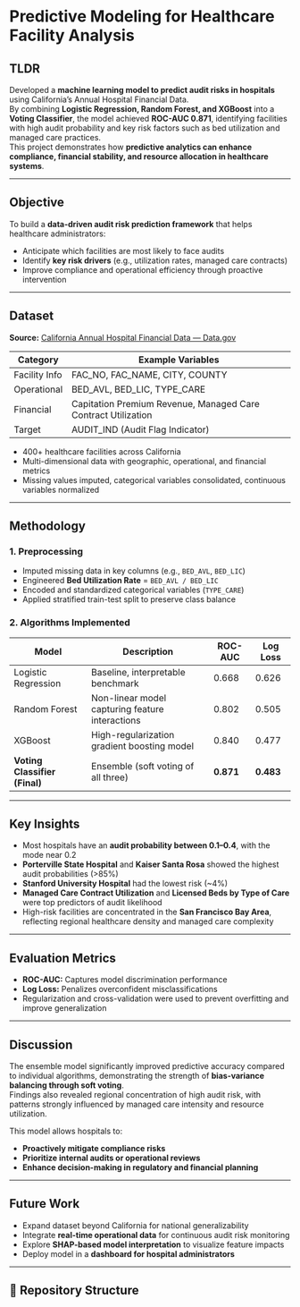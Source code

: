 # Predictive Modeling for Healthcare Facility Analysis

## TLDR
Developed a **machine learning model to predict audit risks in hospitals** using California’s Annual Hospital Financial Data.  
By combining **Logistic Regression, Random Forest, and XGBoost** into a **Voting Classifier**, the model achieved **ROC-AUC 0.871**, identifying facilities with high audit probability and key risk factors such as bed utilization and managed care practices.  
This project demonstrates how **predictive analytics can enhance compliance, financial stability, and resource allocation in healthcare systems**.

---

## Objective
To build a **data-driven audit risk prediction framework** that helps healthcare administrators:
- Anticipate which facilities are most likely to face audits  
- Identify **key risk drivers** (e.g., utilization rates, managed care contracts)  
- Improve compliance and operational efficiency through proactive intervention  

---

## Dataset
**Source:** [California Annual Hospital Financial Data — Data.gov](https://catalog.data.gov/dataset/hospital-annual-financial-data-selected-data-pivot-tables-92074)  

| Category | Example Variables |
|-----------|------------------|
| Facility Info | FAC_NO, FAC_NAME, CITY, COUNTY |
| Operational | BED_AVL, BED_LIC, TYPE_CARE |
| Financial | Capitation Premium Revenue, Managed Care Contract Utilization |
| Target | AUDIT_IND (Audit Flag Indicator) |

- 400+ healthcare facilities across California  
- Multi-dimensional data with geographic, operational, and financial metrics  
- Missing values imputed, categorical variables consolidated, continuous variables normalized  

---

## Methodology

### **1. Preprocessing**
- Imputed missing data in key columns (e.g., `BED_AVL`, `BED_LIC`)  
- Engineered **Bed Utilization Rate** = `BED_AVL / BED_LIC`  
- Encoded and standardized categorical variables (`TYPE_CARE`)  
- Applied stratified train-test split to preserve class balance  

### **2. Algorithms Implemented**
| Model | Description | ROC-AUC | Log Loss |
|--------|--------------|----------|-----------|
| Logistic Regression | Baseline, interpretable benchmark | 0.668 | 0.626 |
| Random Forest | Non-linear model capturing feature interactions | 0.802 | 0.505 |
| XGBoost | High-regularization gradient boosting model | 0.840 | 0.477 |
| **Voting Classifier (Final)** | Ensemble (soft voting of all three) | **0.871** | **0.483** |

---

## Key Insights
- Most hospitals have an **audit probability between 0.1–0.4**, with the mode near 0.2  
- **Porterville State Hospital** and **Kaiser Santa Rosa** showed the highest audit probabilities (>85%)  
- **Stanford University Hospital** had the lowest risk (~4%)  
- **Managed Care Contract Utilization** and **Licensed Beds by Type of Care** were top predictors of audit likelihood  
- High-risk facilities are concentrated in the **San Francisco Bay Area**, reflecting regional healthcare density and managed care complexity  

---

## Evaluation Metrics
- **ROC-AUC:** Captures model discrimination performance  
- **Log Loss:** Penalizes overconfident misclassifications  
- Regularization and cross-validation were used to prevent overfitting and improve generalization  

---

## Discussion
The ensemble model significantly improved predictive accuracy compared to individual algorithms, demonstrating the strength of **bias-variance balancing through soft voting**.  
Findings also revealed regional concentration of high audit risk, with patterns strongly influenced by managed care intensity and resource utilization.

This model allows hospitals to:
- **Proactively mitigate compliance risks**
- **Prioritize internal audits or operational reviews**
- **Enhance decision-making in regulatory and financial planning**

---

## Future Work
- Expand dataset beyond California for national generalizability  
- Integrate **real-time operational data** for continuous audit risk monitoring  
- Explore **SHAP-based model interpretation** to visualize feature impacts  
- Deploy model in a **dashboard for hospital administrators**  

---


## 📁 Repository Structure
